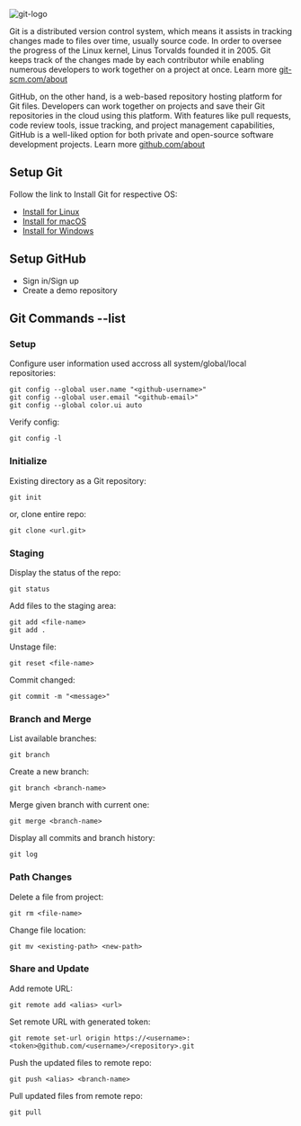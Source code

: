 ![git-logo](https://github.com/vishnu1002/cmd-help/assets/145321614/5832a508-964f-492f-8baf-d5d6b84555f2)


Git is a distributed version control system, which means it assists in tracking changes made to files over time, usually source code. In order to oversee the progress of the Linux kernel, Linus Torvalds founded it in 2005. Git keeps track of the changes made by each contributor while enabling numerous developers to work together on a project at once. Learn more 
[git-scm.com/about](https://git-scm.com/about)
 
GitHub, on the other hand, is a web-based repository hosting platform for Git files. Developers can work together on projects and save their Git repositories in the cloud using this platform. With features like pull requests, code review tools, issue tracking, and project management capabilities, GitHub is a well-liked option for both private and open-source software development projects. 
Learn more [github.com/about](https://github.com/about)

## Setup Git
Follow the link to Install Git for respective OS:
- [Install for Linux](https://git-scm.com/download/linux)
- [Install for macOS](https://git-scm.com/download/mac)
- [Install for Windows](https://git-scm.com/download/win)

## Setup GitHub
- Sign in/Sign up
- Create a demo repository

## Git Commands --list

### Setup
Configure user information used accross all system/global/local repositories:

    git config --global user.name "<github-username>"
    git config --global user.email "<github-email>"
	git config --global color.ui auto

Verify config:

    git config -l

### Initialize
Existing directory as a Git repository:

    git init

or, clone entire repo:

    git clone <url.git>

### Staging 
Display the status of the repo:

    git status

Add files to the staging area:

    git add <file-name>
    git add .

Unstage file:

    git reset <file-name>

Commit changed:

    git commit -m "<message>"

### Branch and Merge
List available branches:

    git branch

Create a new branch:

    git branch <branch-name>

Merge given branch with current one:

    git merge <branch-name>

Display all commits and branch history:

    git log

### Path Changes
Delete a file from project:

    git rm <file-name>

Change file location:

    git mv <existing-path> <new-path>

### Share and Update
Add remote URL:

    git remote add <alias> <url>

Set remote URL with generated token:

    git remote set-url origin https://<username>:<token>@github.com/<username>/<repository>.git

Push the updated files to remote repo:

    git push <alias> <branch-name>

Pull updated files from remote repo:

    git pull

